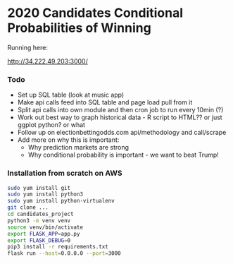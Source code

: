 # 2020 Candidates Conditional Probabilities of Winning

Running here:

http://34.222.49.203:3000/

### Todo

* Set up SQL table (look at music app)
* Make api calls feed into SQL table and page load pull from it
* Split api calls into own module and then cron job to run every 10min (?)
* Work out best way to graph historical data - R script to HTML?? or just ggplot
python? or what
* Follow up on electionbettingodds.com api/methodology and call/scrape
* Add more on why this is important:
    * Why prediction markets are strong
    * Why conditional probability is important - we want to beat Trump!


### Installation from scratch on AWS

```bash
sudo yum install git
sudo yum install python3
sudo yum install python-virtualenv
git clone ...
cd candidates_project
python3 -m venv venv
source venv/bin/activate
export FLASK_APP=app.py
export FLASK_DEBUG=0
pip3 install -r requirements.txt
flask run --host=0.0.0.0 --port=3000
```

